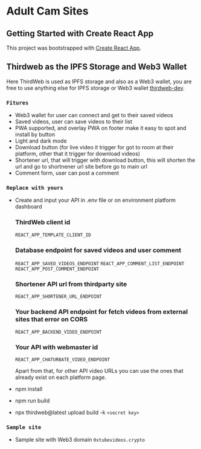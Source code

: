 # Adult Cam Sites

## Getting Started with Create React App

This project was bootstrapped with [Create React App](https://github.com/facebook/create-react-app).

## Thirdweb as the IPFS Storage and Web3 Wallet

Here ThirdWeb is used as IPFS storage and also as a Web3 wallet, you are free to use anything else for IPFS storage or Web3 wallet [thirdweb-dev](https://portal.thirdweb.com/react/v4/getting-started).

### `Fitures`

- Web3 wallet for user can connect and get to their saved videos
- Saved videos, user can save videos to their list
- PWA supported, and overlay PWA on footer make it easy to spot and install by button
- Light and dark mode
- Download button (for live video it trigger for got to room at their platform, other that it trigger for download videos)
- Shortener url, that will trigger with download button, this will shorten the url and go to shortnener url site before go to main url
- Comment form, user can post a comment

### `Replace with yours`

- Create and input your API in .env file or on environment platform dashboard

  ### ThirdWeb client id
  `REACT_APP_TEMPLATE_CLIENT_ID`

  ### Database endpoint for saved videos and user comment
  `REACT_APP_SAVED_VIDEOS_ENDPOINT`
  `REACT_APP_COMMENT_LIST_ENDPOINT`
  `REACT_APP_POST_COMMENT_ENDPOINT`

  ### Shortener API url from thirdparty site
  `REACT_APP_SHORTENER_URL_ENDPOINT`

  ### Your backend API endpoint for fetch videos from external sites that error on CORS
  `REACT_APP_BACKEND_VIDEO_ENDPOINT`

  ### Your API with webmaster id
  `REACT_APP_CHATURBATE_VIDEO_ENDPOINT`

  Apart from that, for other API video URLs you can use the ones that already exist on each platform page.
- npm install
- npm run build
- npx thirdweb@latest upload build -k `<secret key>`

### `Sample site`

- Sample site with Web3 domain `0xtubevideos.crypto`
